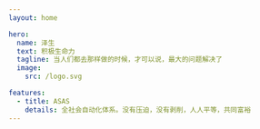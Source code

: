 ```yaml
---
layout: home

hero:
  name: 泽生
  text: 积极生命力
  tagline: 当人们都去那样做的时候，才可以说，最大的问题解决了
  image:
    src: /logo.svg

features:
  - title: ASAS
    details: 全社会自动化体系。没有压迫，没有剥削，人人平等，共同富裕
---
```


